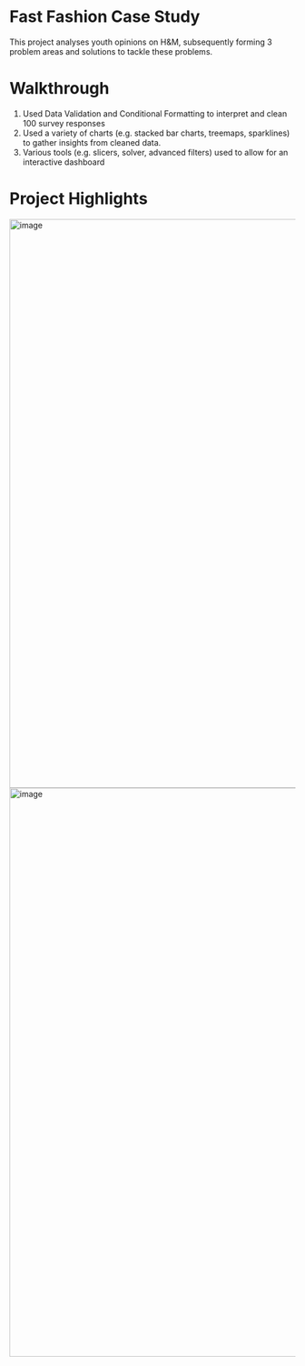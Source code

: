 # Fast Fashion Case Study
This project analyses youth opinions on H&M, subsequently forming 3 problem areas and solutions to tackle these problems.

# Walkthrough
1. Used Data Validation and Conditional Formatting to interpret and clean 100 survey responses
2. Used a variety of charts (e.g. stacked bar charts, treemaps, sparklines) to gather insights from cleaned data. 
3. Various tools (e.g. slicers, solver, advanced filters) used to allow for an interactive dashboard

# Project Highlights

<img width="1000" alt="image" src="https://user-images.githubusercontent.com/129648107/229365949-e82dc890-9025-4d25-b1d9-7f30be4d3c0f.png">

<img width="1000" alt="image" src="https://user-images.githubusercontent.com/129648107/229365911-043e9006-6836-4d57-8dda-3c53baa7c1c9.png">

